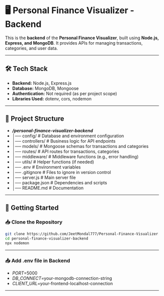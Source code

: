 # **🖥️ Personal Finance Visualizer - Backend**  

This is the **backend** of the **Personal Finance Visualizer**, built using **Node.js, Express, and MongoDB**. It provides APIs for managing transactions, categories, and user data.  

---

## **🛠️ Tech Stack**  
- **Backend:** Node.js, Express.js  
- **Database:** MongoDB, Mongoose  
- **Authentication:** Not required (as per project scope)  
- **Libraries Used:** dotenv, cors, nodemon  

---

## **📂 Project Structure**  

- ***/personal-finance-visualizer-backend***
- │── config/ # Database and environment configuration
- │── controllers/ # Business logic for API endpoints
- │── models/ # Mongoose schemas for transactions and categories
- │── routes/ # API routes for transactions, categories
- │── middleware/ # Middleware functions (e.g., error handling)
- │── utils/ # Helper functions (if needed)
- │── .env # Environment variables
- │── .gitignore # Files to ignore in version control
- │── server.js # Main server file
- │── package.json # Dependencies and scripts
- │── README.md # Documentation


---

## **🚀 Getting Started**  

### **📥 Clone the Repository**  
```bash
git clone https://github.com/JeetMondal777/Personal-Finance-Visualizer.git
cd personal-finance-visualizer-backend
npx nodemon

```

---

### **📥 Add .env file in Backend**  

- *PORT*=5000
- *DB_CONNECT*=your-mongodb-connection-string
- *CLIENT_URL*=your-frontend-localhost-connection

---

